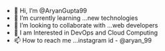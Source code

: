 - 👋 Hi, I’m @AryanGupta99 
- 🌱 I’m currently learning ...new technologies
- 💞️ I’m looking to collaborate with ...web developers
- 👀 I am Interested in DevOps and Cloud Computing
- 📫 How to reach me ...instagram id - @aryan_99

<!---
AryanGupta99/AryanGupta99 is a ✨ special ✨ repository because its `README.md` (this file) appears on your GitHub profile.
You can click the Preview link to take a look at your changes.
--->

